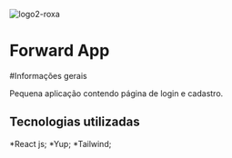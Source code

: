 ![logo2-roxa](https://user-images.githubusercontent.com/86850419/172457907-7f59ce99-f211-4084-94fb-d30aae2753df.svg)

# Forward App

#Informações gerais

Pequena aplicação contendo página de login e cadastro. 

## Tecnologias utilizadas

*React js;
*Yup;
*Tailwind;


